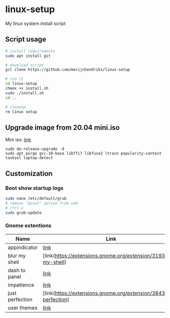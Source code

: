 # linux-setup

My linux system install script

## Script usage

```sh
# install requirements
sudo apt install git

# download script
git clone https://github.com/merijnhendriks/linux-setup

# run it
cd linux-setup
chmox +x install.sh
sudo ./install.sh
cd ..

# cleanup
rm linux setup
```

## Upgrade image from 20.04 mini.iso

Mini iso: [link](https://mirrors.edge.kernel.org/ubuntu/dists/focal/main/installer-amd64/current/legacy-images/netboot)

```
sudo do-release-upgrade -d
sudo apt purge gcc-10-base libffi7 libfuse2 ltrace popularity-contest tasksel laptop-detect
```

## Customization

### Boot show startup logs

```sh
sudo nano /etc/default/grub
# remove "quiet" option from cmd
# ctrl-x
sudo grub-update
```

### Gnome extentions

**Name**          | **Link**
----------------- | -----------------------------------------------------------------------
appindicator      | [link](https://extensions.gnome.org/extension/615/appindicator-support)
blur my shell     | [link(https://extensions.gnome.org/extension/3193/blur-my-shell)
dash to panel     | [link](https://extensions.gnome.org/extension/1160/dash-to-panel)
impatience        | [link](https://extensions.gnome.org/extension/277/impatience)
just perfection   | [link(https://extensions.gnome.org/extension/3843/just-perfection)
user themes       | [link](https://extensions.gnome.org/extension/19/user-themes)
